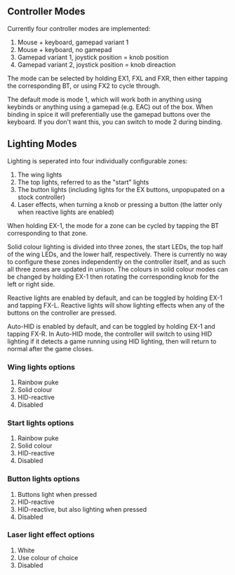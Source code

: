 ## Controller Modes
Currently four controller modes are implemented:
1. Mouse + keyboard, gamepad variant 1
2. Mouse + keyboard, no gamepad
3. Gamepad variant 1, joystick position = knob position
4. Gamepad variant 2, joystick position = knob direaction

The mode can be selected by holding EX1, FXL and FXR, then either tapping the corresponding BT, or using FX2 to cycle through.

The default mode is mode 1, which will work both in anything using keybinds or anything using a gamepad (e.g. EAC) out of the box. When binding in spice it will preferentially use the gamepad buttons over the keyboard. If you don't want this, you can switch to mode 2 during binding.

## Lighting Modes
Lighting is seperated into four individually configurable zones:
1. The wing lights
2. The top lights, referred to as the "start" lights
3. The button lights (including lights for the EX buttons, unpopupated on a stock controller)
4. Laser effects, when turning a knob or pressing a button (the latter only when reactive lights are enabled)

When holding EX-1, the mode for a zone can be cycled by tapping the BT corresponding to that zone.

Solid colour lighting is divided into three zones, the start LEDs, the top half of the wing LEDs, and the lower half, respectively. There is currently no way to configure these zones independently on the controller itself, and as such all three zones are updated in unison. The colours in solid colour modes can be changed by holding EX-1 then rotating the corresponding knob for the left or right side.

Reactive lights are enabled by default, and can be toggled by holding EX-1 and tapping FX-L. Reactive lights will show lighting effects when any of the buttons on the controller are pressed.

Auto-HID is enabled by default, and can be toggled by holding EX-1 and tapping FX-R. In Auto-HID mode, the controller will switch to using HID lighting if it detects a game running using HID lighting, then will return to normal after the game closes.

### Wing lights options
1. Rainbow puke
2. Solid colour
3. HID-reactive
4. Disabled

### Start lights options
1. Rainbow puke
2. Solid colour
3. HID-reactive
4. Disabled

### Button lights options
1. Buttons light when pressed
2. HID-reactive
3. HID-reactive, but also lighting when pressed
4. Disabled

### Laser light effect options
1. White
2. Use colour of choice
3. Disabled
